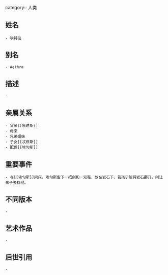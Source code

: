 category:: 人类
## 姓名
	- 埃特拉
## 别名
	- Aethra
## 描述
	-
## 亲属关系
	- 父亲[[庇透斯]]
	- 母亲
	- 兄弟姐妹
	- 子女[[忒修斯]]
	- 配偶[[埃勾斯]]
## 重要事件
	- 与[[埃勾斯]]同床，埃勾斯留下一把剑和一双鞋，放在岩石下，若孩子能将岩石挪开，则让孩子去找他。
## 不同版本
	-
## 艺术作品
	-
## 后世引用
	-
